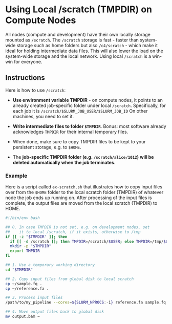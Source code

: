# Using Local /scratch (TMPDIR) on Compute Nodes

All nodes (compute and development) have their own locally storage mounted as `/scratch`.  The `/scratch` storage is fast - faster than system-wide storage such as home folders but also `/c4/scratch` - which make it ideal for holding intermediate data files.  This will also lower the load on the system-wide storage and the local network.  Using local `/scratch` is a win-win for everyone.

## Instructions

<!--<div class="alert alert-warning" role="alert">
2019-09-09: Currently <code>TMPDIR</code> is only set automatically for job scripts running on the compute nodes.  On development nodes, <code>TMPDIR</code> is <em>not</em> set - <strike>This is likely to change, but in the meanwhile,</strike> you need to set <code>TMPDIR</code> in your script in those cases when it is not set. See below for an example.
</div>-->

Here is how to use `/scratch`:

* **Use environment variable TMPDIR** - on compute nodes, it points to an already created job-specific folder under local `/scratch`. Specifically, for each job it is `/scratch/$SLURM_JOB_USER/$SLURM_JOB_ID`  On other machines, you need to set it.

* **Write intermediate files to folder `$TMPDIR`**.  Bonus: most software already acknowledges `TMPDIR` for their internal temporary files.

* When done, make sure to copy TMPDIR files to be kept to your persistent storage, e.g. to `$HOME`.

* The **job-specific TMPDIR folder (e.g. `/scratch/alice/1012`) will be deleted automatically when the job terminates**.

<!--* **Specify how much local scratch (TMPDIR) storage your job will need**.  Local storage is limited to [{{ site.data.specs.local_scratch_size_min }}-{{ site.data.specs.local_scratch_size_max }} TiB/node]({{ '/about/specs.html' | relative_url }}).  If your job will use up to 200 GiB of disk space, you can specify this resource as `-l scratch=200G` (in units of GiB) when submitting the job.  A node with 800 GiB of scratch space can support up to four `-l scratch=200G` jobs running at the same time.
-->

### Example

Here is a script called `ex-scratch.sh` that illustrates how to copy input files over from the `$HOME` folder to the local scratch folder (TMPDIR) of whatever node the job ends up running on.  After processing of the input files is complete, the output files are moved from the local scratch (TMPDIR) to HOME.

```sh
#!/bin/env bash

## 0. In case TMPDIR is not set, e.g. on development nodes, set
##    it to local /scratch, if it exists, otherwise to /tmp
if [[ -z "$TMPDIR" ]]; then
  if [[ -d /scratch ]]; then TMPDIR=/scratch/$USER; else TMPDIR=/tmp/$USER; fi
  mkdir -p "$TMPDIR"
  export TMPDIR
fi

## 1. Use a temporary working directory
cd "$TMPDIR"

## 2. Copy input files from global disk to local scratch
cp ~/sample.fq .
cp ~/reference.fa .

## 3. Process input files
/path/to/my_pipeline --cores=${SLURM_NPROCS:-1} reference.fa sample.fq > output.bam

## 4. Move output files back to global disk
mv output.bam ~
```

<!--Assume that the total amount of local scratch you need for your input files and your output files and whatever intermediate files `my_pipeline` needs is 100 GiB, and assume that the process requires up to 8 GiB of RAM (=4 GiB per core) to complete.  Moreover, let's say you wish to run in parallel using two cores.  Then you should submit this job script as:
```sh
$ qsub -l scratch=100G -l mem_free=4G -pe smp 2 ex-scratch.sh
```


To understand the purpose of `qstat -j` at the end, see the [Job Summary]({{ '/scheduler/job-summary.html' | relative_url }}) page. -->
